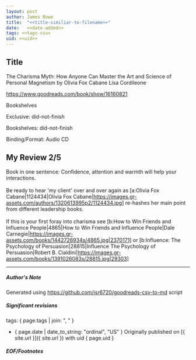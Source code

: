 ```yaml
---
layout: post
author: James Rowe
title:  "<<title-similiar-to-filename>>"
date:   <<date-added>>
tags: <<tags-csv>
uid: <<uid>>
---
```


<!-- highly dependent on how you personally use jekyll templates, and how you want this to show up -->

## Title

The Charisma Myth: How Anyone Can Master the Art and Science of Personal Magnetism by Olivia  Fox Cabane
Lisa Cordileone 

https://www.goodreads.com/book/show/16160821

Bookshelves

Exclusive: did-not-finish

Bookshelves: did-not-finish

Binding/Format: Audio CD

## My Review 2/5

Book in one sentence: Confidence, attention and warmth will help your interactions.<br/><br/>Be ready to hear 'my client' over and over again as [a:Olivia Fox Cabane|1124434|Olivia Fox Cabane|https://images.gr-assets.com/authors/1320613995p2/1124434.jpg] re-hashes her main point from different leadership books.<br/><br/>If this is your first foray into charisma see [b:How to Win Friends and Influence People|4865|How to Win Friends and Influence People|Dale Carnegie|https://images.gr-assets.com/books/1442726934s/4865.jpg|2370171] or [b:Influence: The Psychology of Persuasion|28815|Influence  The Psychology of Persuasion|Robert B. Cialdini|https://images.gr-assets.com/books/1391026083s/28815.jpg|29303]

---

##### Author's Note

Generated using https://github.com/jsr6720/goodreads-csv-to-md script

##### Significant revisions

tags: { page.tags | join: ", " } <!-- todo move this somewhere -->

- { page.date | date_to_string: "ordinal", "US" } Originally published on [{ site.url }]({ site.url }) with uid { page.uid }

##### EOF/Footnotes
